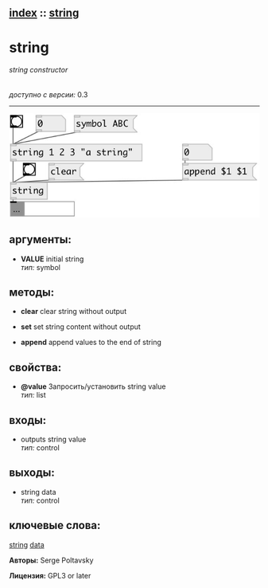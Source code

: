 [index](index.html) :: [string](category_string.html)
---

# string

###### string constructor

*доступно с версии:* 0.3

---




[![example](../examples/img/string.jpg)](../examples/pd/string.pd)



## аргументы:

* **VALUE**
initial string<br>
_тип:_ symbol<br>



## методы:

* **clear**
clear string without output<br>

* **set**
set string content without output<br>

* **append**
append values to the end of string<br>




## свойства:

* **@value** 
Запросить/установить string value<br>
_тип:_ list<br>



## входы:

* outputs string value<br>
_тип:_ control



## выходы:

* string data<br>
_тип:_ control



## ключевые слова:

[string](keywords/string.html)
[data](keywords/data.html)






**Авторы:** Serge Poltavsky




**Лицензия:** GPL3 or later





